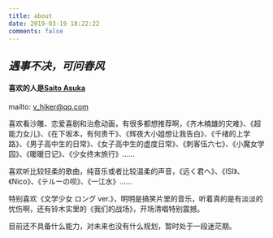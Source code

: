```yaml
---
title: about
date: 2019-03-19 18:22:22
comments: false
---
```

## *遇事不决，可问春风*

#### 喜欢的人是[Saito Asuka](https://baike.baidu.com/item/%E6%96%8B%E8%97%A4%E9%A3%9E%E9%B8%9F/8746687?fr=aladdin "Saito Asuka")

mailto: v_hiker@qq.com

喜欢看沙雕、恋爱喜剧和治愈动画，有很多都想推荐啊，《齐木楠雄的灾难》、《超能力女儿》、《在下坂本，有何贵干》、《辉夜大小姐想让我告白》、《千绪的上学路》、《男子高中生的日常》、《女子高中生的虚度日常》、《刺客伍六七》、《小魔女学园》、《暖暖日记》、《少女终末旅行》......

喜欢听比较轻柔的歌曲，纯音乐或者比较温柔的声音，《远く君へ》、《ISI》、《Nico》、《テルーの呗》、《一江水》......

特别喜欢《文学少女 ロング ver.》，明明是搞笑片里的音乐，听着真的是有淡淡的忧伤啊，还有铃木实里的《我们的战场》，开场清唱特别震撼。

目前还不具备什么能力，对未来也没有什么规划，暂时处于一段迷茫期。